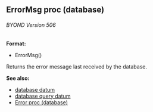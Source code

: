 ## ErrorMsg proc (database) 
###### BYOND Version 506

**Format:**
+   ErrorMsg()


Returns the error message last received by the database.

**See also:**
+   [database datum](/ref/database.md) 
+   [database query datum](/ref/database/query.md) 
+   [Error proc (database)](/ref/database/proc/Error.md) <!-- -->